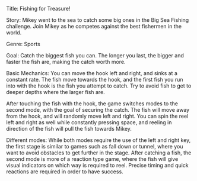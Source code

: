 Title: Fishing for Treasure! 
 
Story: Mikey went to the sea to catch some big ones in the Big Sea Fishing challenge. Join Mikey as he competes against the best fishermen in the world.
 
Genre: Sports 
 
Goal: Catch the biggest fish you can. The longer you last, the bigger and faster the fish are, making the catch worth more.

Basic Mechanics: You can move the hook left and right, and sinks at a constant rate. The fish move towards the hook, and the first fish you run into with the hook is the fish you attempt to catch. Try to avoid fish to get to deeper depths where the larger fish are.

After touching the fish with the hook, the game switches modes to the second mode, with the goal of securing the catch. The fish will move away from the hook, and will randomly move left and right. You can spin the reel left and right as well while constantly pressing space, and reeling in direction of the fish will pull the fish towards Mikey.
 
Different modes: While both modes require the use of the left and right key, the first stage is similar to games such as fall down or tunnel, where you want to avoid obstacles to get further in the stage. After catching a fish, the second mode is more of a reaction type game, where the fish will give visual indicators on which way is required to reel. Precise timing and quick reactions are required in order to have success. 
